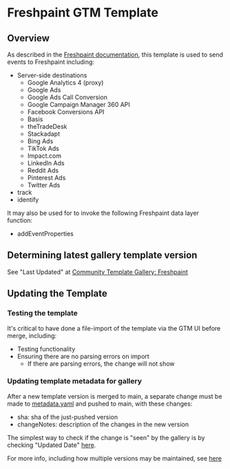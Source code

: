 # Freshpaint GTM Template

## Overview
As described in the [Freshpaint documentation](https://documentation.freshpaint.io/integrations/google-tag-manager-integration), this template is used to send events to Freshpaint including:
* Server-side destinations
  * Google Analytics 4 (proxy)
  * Google Ads
  * Google Ads Call Conversion
  * Google Campaign Manager 360 API
  * Facebook Conversions API
  * Basis
  * theTradeDesk
  * Stackadapt
  * Bing Ads
  * TikTok Ads
  * Impact.com
  * LinkedIn Ads
  * Reddit Ads
  * Pinterest Ads
  * Twitter Ads
* track
* identify

It may also be used for to invoke the following Freshpaint data layer function:
* addEventProperties

## Determining latest gallery template version
See "Last Updated" at [Community Template Gallery: Freshpaint](https://tagmanager.google.com/gallery/#/owners/freshpaint-io/templates/freshpaint-gtm-template)
## Updating the Template
### Testing the template
It's critical to have done a file-import of the template via the GTM UI before merge, including:
* Testing functionality
* Ensuring there are no parsing errors on import
  * If there are parsing errors, the change will not show 
### Updating template metadata for gallery
After a new template version is merged to main, a separate change must be made to [metadata.yaml](metadata.yaml) and pushed to main, with these changes:
* sha: sha of the just-pushed version
* changeNotes: description of the changes in the new version

The simplest way to check if the change is "seen" by the gallery is by checking "Updated Date" [here]([url](https://tagmanager.google.com/gallery/#/owners/freshpaint-io/templates/freshpaint-gtm-template)).

For more info, including how multiple versions may be maintained, see [here](https://developers.google.com/tag-platform/tag-manager/templates/gallery#update_your_template)
